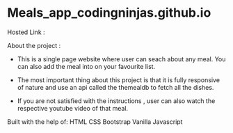 # Meals_app_codingninjas.github.io

Hosted Link : 


About the project :

* This is a single page website where user can seach about any meal. You can also add the meal into on your favourite list.

* The most important thing about this project is that it is fully responsive of nature and use an api called the themealdb to fetch all the dishes.

* If you are not satisfied with the instructions , user can also watch the respective youtube video of that meal.

Built with the help of:
HTML
CSS
Bootstrap
Vanilla Javascript
